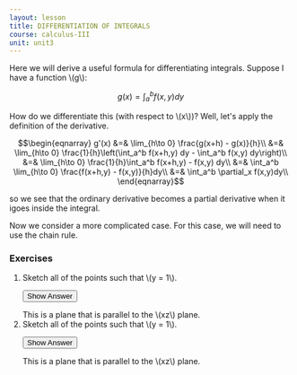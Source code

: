 ```yaml
---
layout: lesson
title: DIFFERENTIATION OF INTEGRALS
course: calculus-III
unit: unit3
---
```


Here we will derive a useful formula for differentiating integrals. Suppose I have a function \\(g\\):

$$g(x) = \int_a^b f(x,y) dy$$

How do we differentiate this (with respect to \\(x\\))? Well, let's apply the definition of the derivative. 

$$\begin{eqnarray}
g'(x) &=& \lim_{h\to 0} \frac{g(x+h) - g(x)}{h}\\
&=& \lim_{h\to 0} \frac{1}{h}\left(\int_a^b f(x+h,y) dy - \int_a^b f(x,y) dy\right)\\
&=& \lim_{h\to 0} \frac{1}{h}\int_a^b f(x+h,y) - f(x,y) dy\\
&=& \int_a^b \lim_{h\to 0} \frac{f(x+h,y) - f(x,y)}{h}dy\\
&=& \int_a^b \partial_x f(x,y)dy\\
\end{eqnarray}$$

so we see that the ordinary derivative becomes a partial derivative when it igoes inside the integral. 

Now we consider a more complicated case. For this case, we will need to use the chain rule.

### Exercises

<ol>
<li> <div> Sketch all of the points such that \(y = 1\). </div>

<button onclick="myFunction('answer2')" class="answerButton">Show Answer</button>
<div  id="answer2" class="answer">
This is a plane that is parallel to the \(xz\) plane. 
</div> </li>
<li> <div> Sketch all of the points such that \(y = 1\). </div>

<button onclick="myFunction('answer2')" class="answerButton">Show Answer</button>
<div  id="answer2" class="answer">
This is a plane that is parallel to the \(xz\) plane. 
</div> </li>
</ol>
